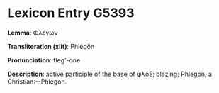 # Lexicon Entry G5393

**Lemma**: Φλέγων

**Transliteration (xlit)**: Phlégōn

**Pronunciation**: fleg'-one

**Description**:
active participle of the base of φλόξ; blazing; Phlegon, a Christian:--Phlegon.
